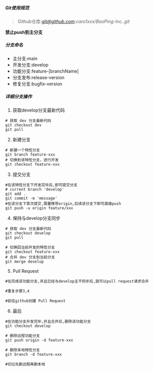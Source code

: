 ##### Git使用规范

> Github仓库:*git@github.com:caro1xxx/BaoPing-Inc..git*

**禁止push到主分支**

##### 分支命名

* 主分支:main
* 开发分支:develop
* 功能分支:feature-[branchName]
* 分支发布:release-version
* 修复分支:bugfix-version

##### 详细分支操作

1. 获取develop分支最新代码

```shell
# 获取 dev 分支最新代码
git checkout dev
git pull
```

2. 新建分支

```shell
# 新建一个特性分支
git branch feature-xxx
# 切换到该特性分支，进行开发
git checkout feature-xxx
```

3. 提交分支

```shell
#在该特性分支下开发完毕后,即可提交分支
# current branch 'develop'
git add .
git commit -m 'message'
#在该分支下首次提交,需要携带origin,后续该分支下即可直接push
git push -u origin feature/xxx
```

4. 保持与develop分支同步

```shell
# 获取 dev 分支最新代码
git checkout develop
git pull

# 切换回当前开发的特性分支
git checkout feature-xxx
# 合并 dev 分支到当前分支
git merge develop
```

5. Pull Request

```shell
#在完成该功能分支,并且已经与develop主干同步后,就可以pull request请求合并

#重复步骤3,4

#前往github创建 Pull Request
```

6. 最后

```shell
#在功能分支开发完毕,并且合并后,删除该功能分支
git checkout develop

# 删除远程功能分支
git push origin -d feature-xxx

# 删除本地特性分支
git branch -d feature-xxx

#切记先删远程再删本地
```

